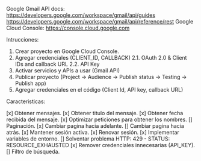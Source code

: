 Google Gmail API docs: https://developers.google.com/workspace/gmail/api/guides https://developers.google.com/workspace/gmail/api/reference/rest
Google Cloud Console: https://console.cloud.google.com

Intrucciones:

1. Crear proyecto en Google Cloud Console.
2. Agregar credenciales (CLIENT_ID, CALLBACK)
2.1. OAuth 2.0 & Client IDs and callback URL
2.2. API Key
3. Activar servicios y APIs a usar (Gmail API)
4. Publicar proyecto (Project -> Audience -> Publish status -> Testing -> Publish app)
5. Agregar credenciales en el código (Client Id, API key, callback URL)

Caracteristicas:

[x] Obtener mensajes.
[x] Obtener titulo del mensaje.
[x] Obtener fecha recibida del mensaje.
[x] Optimizar peticiones para obtener los nombres.
[] Paginación.
    [x] Cambiar pagina hacia adelante.
    [] Cambiar pagina hacia atrás.
[x] Mantener sesión activa.
[x] Renovar sesión.
[x] Implementar variables de entorno.
[] Solventar problema HTTP: 429 - STATUS: RESOURCE_EXHAUSTED
[x] Remover credenciales innecesarias (API_KEY).
[] Filtro de búsqueda.